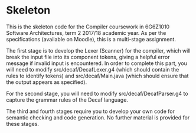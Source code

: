 # Skeleton

This is the skeleton code for the Compiler coursework in 6G6Z1010
Software Architectures, term 2 2017/18 academic year. As per the
specifications (available on Moodle), this is a multi-stage assignment.

The first stage is to develop the Lexer (Scanner) for the compiler,
which will break the input file into its component tokens, giving a
helpful error message if invalid input is encountered. In order to
complete this part, you will need to modify src/decaf/DecafLexer.g4
(which should contain the rules to identify tokens) and
src/decaf/Main.java (which should ensure that the output appears as
specified).

For the second stage, you will need to modify src/decaf/DecafParser.g4
to capture the grammar rules of the Decaf language.

The third and fourth stages require you to develop your own code for
semantic checking and code generation. No further material is provided
for these stages.

